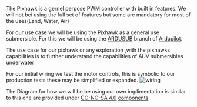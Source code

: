 The Pixhawk is a gernel perpose PWM controller with built in features. We will not bei using the full set of features but some are mandatory for most of the uses(Land, Water, Air)

For our use case we will be using the Pixhawk as a general use submersible. For this we will be using the [ARDUSUB](https://www.ardusub.com/) branch of [Ardupilot](https://docs.px4.io/v1.9.0/en/flight_controller/pixhawk_series.html).

The use case for our pixhawk or any exploration ,with the pixhawks capabilities is to further understand the capabilities of AUV submersibles underwater


For our initial wiring we test the motor controls, this is symbolic to our production tests these may be simplified or expanded.
![wiring](wiring.png)


The Diagram for how we will be be using our own implimentation is similar to this one are provided under  [CC-NC-SA 4.0](https://creativecommons.org/licenses/by-nc-sa/4.0/)
[components](software-components.jpg)
